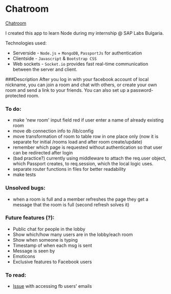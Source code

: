 # Chatroom
[Chatroom](http://chatroom-ozhi.rhcloud.com "The working online version")

I created this app to learn Node during my internship @ SAP Labs Bulgaria.


Technologies used:
* Serverside - `Node.js` + `MongoDB`, `PassportJs` for authentication
* Clientside - `Javascript` & `Bootstrap CSS`
* Web sockets - `Socket.io` provides fast real-time communication between the server and client.

###Description
After you log in with your facebook account of local nickname,
you can join a room and chat with others, or create your own room and send a link to your friends.
You can also set up a password-protected room.

### To do:
* make 'new room' input field red if user enter a name of already existing room
* move db connection info to /lib/config
* move transformation of room to table row in one place only (now it is separate for initial /rooms load and after room create/update) 
* remember which page is requested without authentication so that user can be redirected after login
* (bad practice?) currently using middleware to attach the req.user object, which Passport creates, to req.session, which the local logic uses.
* separate router functions in files for better readability
* make tests

### Unsolved bugs:
* when a room is full and a member refreshes the page they get a message that the room is full
(second refresh solves it)

### Future features (?):
* Public chat for people in the lobby
* Show which/how many users are in the lobby/each room
* Show when someone is typing
* Timestamp of when each msg is sent
* Message is seen by
* Emoticons
* Exclusive features to Facebook users

### To read:
* <a href='https://github.com/mkdynamic/omniauth-facebook/issues/61'>Issue</a> with accessing fb users' emails